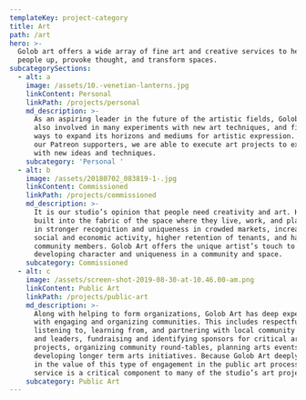 ```yaml
---
templateKey: project-category
title: Art
path: /art
hero: >-
  Golob art offers a wide array of fine art and creative services to help lift
  people up, provoke thought, and transform spaces.
subcategorySections:
  - alt: a
    image: /assets/10.-venetian-lanterns.jpg
    linkContent: Personal
    linkPath: /projects/personal
    md_description: >-
      As an aspiring leader in the future of the artistic fields, Golob Art is
      also involved in many experiments with new art techniques, and finding
      ways to expand its horizons and mediums for artistic expression. Thanks to
      our Patreon supporters, we are able to execute art projects to experiment
      with new ideas and techniques.
    subcategory: 'Personal '
  - alt: b
    image: /assets/20180702_083819-1-.jpg
    linkContent: Commissioned
    linkPath: /projects/commissioned
    md_description: >-
      It is our studio’s opinion that people need creativity and art. Having art
      built into the fabric of the space where they live, work, and play results
      in stronger recognition and uniqueness in crowded markets, increased
      social and economic activity, higher retention of tenants, and happier
      community members. Golob Art offers the unique artist’s touch to
      developing character and uniqueness in a community and space.
    subcategory: Commissioned
  - alt: c
    image: /assets/screen-shot-2019-08-30-at-10.46.00-am.png
    linkContent: Public Art
    linkPath: /projects/public-art
    md_description: >-
      Along with helping to form organizations, Golob Art has deep experience
      with engaging and organizing communities. This includes respectfully
      listening to, learning from, and partnering with local community members
      and leaders, fundraising and identifying sponsors for critical arts
      projects, organizing community round-tables, planning arts events, and
      developing longer term arts initiatives. Because Golob Art deeply believes
      in the value of this type of engagement in the public art process, this
      service is a critical component to many of the studio’s art projects.
    subcategory: Public Art
---
```


